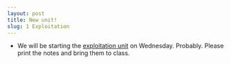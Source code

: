 ```yaml
---
layout: post
title: New unit!
slug: 1 Exploitation
---
```


* We will be starting the [exploitation unit](/exploitation.html) on Wednesday. Probably. Please print the notes and bring them to class.
